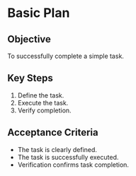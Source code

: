 # Basic Plan

## Objective

To successfully complete a simple task.

## Key Steps

1.  Define the task.
2.  Execute the task.
3.  Verify completion.

## Acceptance Criteria

*   The task is clearly defined.
*   The task is successfully executed.
*   Verification confirms task completion.
